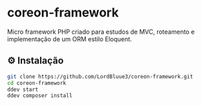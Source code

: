# coreon-framework

Micro framework PHP criado para estudos de MVC, roteamento e implementação de um ORM estilo Eloquent.


## ⚙️ Instalação

```bash
git clone https://github.com/LordBluue3/coreon-framework.git
cd coreon-framework
ddev start
ddev composer install
